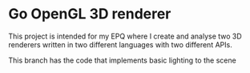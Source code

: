 # Go OpenGL 3D renderer

This project is intended for my EPQ where I create and analyse two 3D renderers written in two different languages with two different APIs.

This branch has the code that implements basic lighting to the scene
